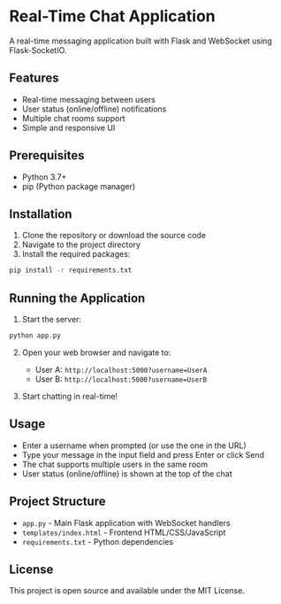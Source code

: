 # Real-Time Chat Application

A real-time messaging application built with Flask and WebSocket using Flask-SocketIO.

## Features

- Real-time messaging between users
- User status (online/offline) notifications
- Multiple chat rooms support
- Simple and responsive UI

## Prerequisites

- Python 3.7+
- pip (Python package manager)

## Installation

1. Clone the repository or download the source code
2. Navigate to the project directory
3. Install the required packages:

```bash
pip install -r requirements.txt
```

## Running the Application

1. Start the server:

```bash
python app.py
```

2. Open your web browser and navigate to:
   - User A: `http://localhost:5000?username=UserA`
   - User B: `http://localhost:5000?username=UserB`

3. Start chatting in real-time!

## Usage

- Enter a username when prompted (or use the one in the URL)
- Type your message in the input field and press Enter or click Send
- The chat supports multiple users in the same room
- User status (online/offline) is shown at the top of the chat

## Project Structure

- `app.py` - Main Flask application with WebSocket handlers
- `templates/index.html` - Frontend HTML/CSS/JavaScript
- `requirements.txt` - Python dependencies

## License

This project is open source and available under the MIT License.
